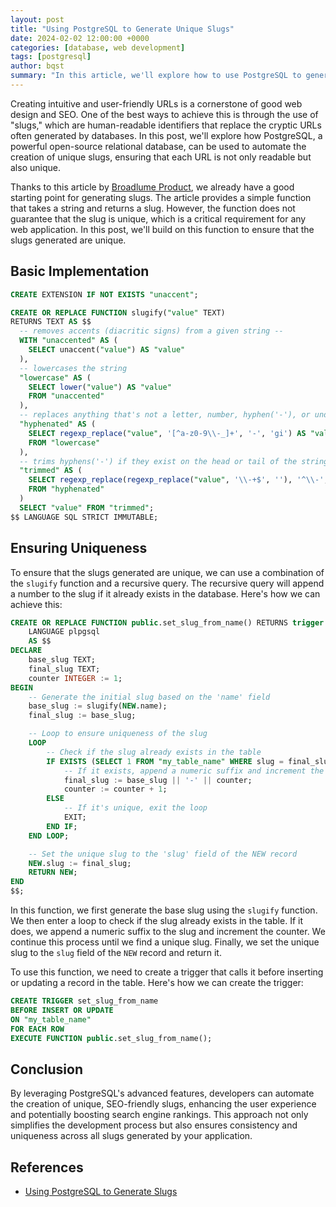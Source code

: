 ```yaml
---
layout: post
title: "Using PostgreSQL to Generate Unique Slugs"
date: 2024-02-02 12:00:00 +0000
categories: [database, web development]
tags: [postgresql]
author: bqst
summary: "In this article, we'll explore how to use PostgreSQL to generate unique slugs for your web application."
---
```


Creating intuitive and user-friendly URLs is a cornerstone of good web design and SEO. One of the best ways to achieve this is through the use of "slugs," which are human-readable identifiers that replace the cryptic URLs often generated by databases. In this post, we'll explore how PostgreSQL, a powerful open-source relational database, can be used to automate the creation of unique slugs, ensuring that each URL is not only readable but also unique.

Thanks to this article by [Broadlume Product](https://medium.com/broadlume-product/using-postgresql-to-generate-slugs-5ec9dd759e88), we already have a good starting point for generating slugs. The article provides a simple function that takes a string and returns a slug. However, the function does not guarantee that the slug is unique, which is a critical requirement for any web application. In this post, we'll build on this function to ensure that the slugs generated are unique.

## Basic Implementation

```sql
CREATE EXTENSION IF NOT EXISTS "unaccent";

CREATE OR REPLACE FUNCTION slugify("value" TEXT)
RETURNS TEXT AS $$
  -- removes accents (diacritic signs) from a given string --
  WITH "unaccented" AS (
    SELECT unaccent("value") AS "value"
  ),
  -- lowercases the string
  "lowercase" AS (
    SELECT lower("value") AS "value"
    FROM "unaccented"
  ),
  -- replaces anything that's not a letter, number, hyphen('-'), or underscore('_') with a hyphen('-')
  "hyphenated" AS (
    SELECT regexp_replace("value", '[^a-z0-9\\-_]+', '-', 'gi') AS "value"
    FROM "lowercase"
  ),
  -- trims hyphens('-') if they exist on the head or tail of the string
  "trimmed" AS (
    SELECT regexp_replace(regexp_replace("value", '\\-+$', ''), '^\\-', '') AS "value"
    FROM "hyphenated"
  )
  SELECT "value" FROM "trimmed";
$$ LANGUAGE SQL STRICT IMMUTABLE;
```

## Ensuring Uniqueness

To ensure that the slugs generated are unique, we can use a combination of the `slugify` function and a recursive query. The recursive query will append a number to the slug if it already exists in the database. Here's how we can achieve this:

```sql
CREATE OR REPLACE FUNCTION public.set_slug_from_name() RETURNS trigger
    LANGUAGE plpgsql
    AS $$
DECLARE
    base_slug TEXT;
    final_slug TEXT;
    counter INTEGER := 1;
BEGIN
    -- Generate the initial slug based on the 'name' field
    base_slug := slugify(NEW.name);
    final_slug := base_slug;

    -- Loop to ensure uniqueness of the slug
    LOOP
        -- Check if the slug already exists in the table
        IF EXISTS (SELECT 1 FROM "my_table_name" WHERE slug = final_slug AND id != COALESCE(NEW.id, 0)) THEN
            -- If it exists, append a numeric suffix and increment the counter
            final_slug := base_slug || '-' || counter;
            counter := counter + 1;
        ELSE
            -- If it's unique, exit the loop
            EXIT;
        END IF;
    END LOOP;

    -- Set the unique slug to the 'slug' field of the NEW record
    NEW.slug := final_slug;
    RETURN NEW;
END
$$;
```

In this function, we first generate the base slug using the `slugify` function. We then enter a loop to check if the slug already exists in the table. If it does, we append a numeric suffix to the slug and increment the counter. We continue this process until we find a unique slug. Finally, we set the unique slug to the `slug` field of the `NEW` record and return it.

To use this function, we need to create a trigger that calls it before inserting or updating a record in the table. Here's how we can create the trigger:

```sql
CREATE TRIGGER set_slug_from_name
BEFORE INSERT OR UPDATE
ON "my_table_name"
FOR EACH ROW
EXECUTE FUNCTION public.set_slug_from_name();
```

## Conclusion

By leveraging PostgreSQL's advanced features, developers can automate the creation of unique, SEO-friendly slugs, enhancing the user experience and potentially boosting search engine rankings. This approach not only simplifies the development process but also ensures consistency and uniqueness across all slugs generated by your application.

## References

- [Using PostgreSQL to Generate Slugs](https://medium.com/broadlume-product/using-postgresql-to-generate-slugs-5ec9dd759e88)
